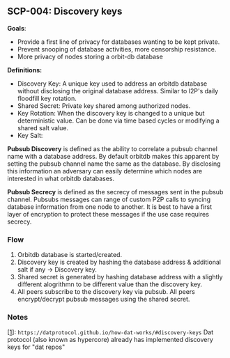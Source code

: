 ## SCP-004: Discovery keys

**Goals**:
* Provide a first line of privacy for databases wanting to be kept private.
* Prevent snooping of database activities, more censorship resistance. 
* More privacy of nodes storing a orbit-db database

**Definitions:**
* Discovery Key: A unique key used to address an orbitdb database without disclosing the original database address. Similar to I2P's daily floodfill key rotation. 
* Shared Secret: Private key shared among authorized nodes.
* Key Rotation: When the discovery key is changed to a unique but deterministic value. Can be done via time based cycles or modifying a shared salt value.
* Key Salt: 


**Pubsub Discovery**
is defined as the ability to correlate a pubsub channel name with a database address. By default orbitdb makes this apparent by setting the pubsub channel name the same as the database. By disclosing this information an adversary can easily determine which nodes are interested in what orbitdb databases.


**Pubsub Secrecy** 
is defined as the secrecy of messages sent in the pubsub channel. Pubsubs messages can range of custom P2P calls to syncing database information from one node to another. It is best to have a first layer of encryption to protect these messages if the use case requires secrecy.

### Flow
1. Orbitdb database is started/created.
2. Discovery key is created by hashing the database address & additional salt if any -> Discovery key.
3. Shared secret is generated by hashing database address with a slightly different alogrithmn to be different value than the discovery key.
4. All peers subscribe to the discovery key via pubsub. All peers encrypt/decrypt pubsub messages using the shared secret.

### Notes
[[1](https://datprotocol.github.io/how-dat-works/#discovery-keys)]: `https://datprotocol.github.io/how-dat-works/#discovery-keys` Dat protocol (also known as hypercore) already has implemented discovery keys for "dat repos"